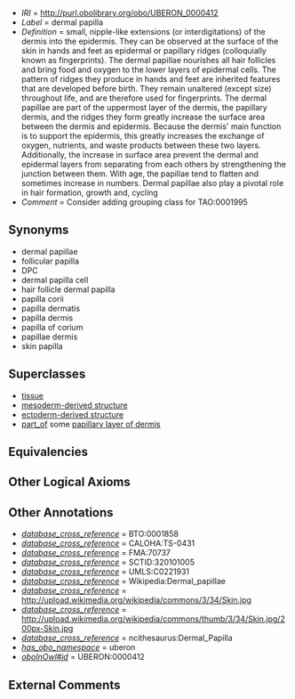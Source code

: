  * *IRI* = http://purl.obolibrary.org/obo/UBERON_0000412
 * *Label* = dermal papilla
 * *Definition* = small, nipple-like extensions (or interdigitations) of the dermis into the epidermis. They can be observed at the surface of the skin in hands and feet as epidermal or papillary ridges (colloquially known as fingerprints). The dermal papillae nourishes all hair follicles and bring food and oxygen to the lower layers of epidermal cells. The pattern of ridges they produce in hands and feet are inherited features that are developed before birth. They remain unaltered (except size) throughout life, and are therefore used for fingerprints. The dermal papillae are part of the uppermost layer of the dermis, the papillary dermis, and the ridges they form greatly increase the surface area between the dermis and epidermis. Because the dermis' main function is to support the epidermis, this greatly increases the exchange of oxygen, nutrients, and waste products between these two layers. Additionally, the increase in surface area prevent the dermal and epidermal layers from separating from each others by strengthening the junction between them. With age, the papillae tend to flatten and sometimes increase in numbers. Dermal papillae also play a pivotal role in hair formation, growth and, cycling
 * *Comment* = Consider adding grouping class for TAO:0001995

## Synonyms

 * dermal papillae
 * follicular papilla
 * DPC
 * dermal papilla cell
 * hair follicle dermal papilla
 * papilla corii
 * papilla dermatis
 * papilla dermis
 * papilla of corium
 * papillae dermis
 * skin papilla

## Superclasses

 * [tissue](../../UBERON/79/UBERON_0000479.md)
 * [mesoderm-derived structure](../../UBERON/20/UBERON_0004120.md)
 * [ectoderm-derived structure](../../UBERON/21/UBERON_0004121.md)
 * [part_of](../../BFO/50/BFO_0000050.md) some [papillary layer of dermis](../../UBERON/92/UBERON_0001992.md)

## Equivalencies


## Other Logical Axioms


## Other Annotations

 * *[database_cross_reference](../../ef/oboInOwl#hasDbXref.md)* = BTO:0001858
 * *[database_cross_reference](../../ef/oboInOwl#hasDbXref.md)* = CALOHA:TS-0431
 * *[database_cross_reference](../../ef/oboInOwl#hasDbXref.md)* = FMA:70737
 * *[database_cross_reference](../../ef/oboInOwl#hasDbXref.md)* = SCTID:320101005
 * *[database_cross_reference](../../ef/oboInOwl#hasDbXref.md)* = UMLS:C0221931
 * *[database_cross_reference](../../ef/oboInOwl#hasDbXref.md)* = Wikipedia:Dermal_papillae
 * *[database_cross_reference](../../ef/oboInOwl#hasDbXref.md)* = http://upload.wikimedia.org/wikipedia/commons/3/34/Skin.jpg
 * *[database_cross_reference](../../ef/oboInOwl#hasDbXref.md)* = http://upload.wikimedia.org/wikipedia/commons/thumb/3/34/Skin.jpg/200px-Skin.jpg
 * *[database_cross_reference](../../ef/oboInOwl#hasDbXref.md)* = ncithesaurus:Dermal_Papilla
 * *[has_obo_namespace](../../ce/oboInOwl#hasOBONamespace.md)* = uberon
 * *[oboInOwl#id](../../id/oboInOwl#id.md)* = UBERON:0000412

## External Comments

